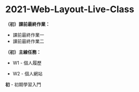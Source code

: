 # 2021-Web-Layout-Live-Class

**（初）課前最終作業：**
  * 課前最終作業一
  * 課前最終作業二


**（初）主線任務：**

  * W1 - 個人履歷 

  * W2 - 個人網站


**初** - 初期學習入門

